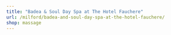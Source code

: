 ```yaml
---
title: "Badea & Soul Day Spa at The Hotel Fauchere"
url: /milford/badea-and-soul-day-spa-at-the-hotel-fauchere/
shop: massage
---
```

